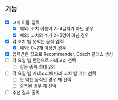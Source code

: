 ## 기능

- [X]  코치 이름 입력
    - [X]  예외: 코치 이름이 2~4글자가 아닌 경우
    - [X]  예외: 코치의 수가 2~5명이 아닌 경우
- [X]  각 코치 별 못먹는 음식 입력
    - [X]  예외: 0~2개 이상인 경우
- [X] 입력받은 값으로 Recommender, Coach 클래스 생성
- [ ]  각 요일 별 랜덤으로 카테고리 선택
    - [ ]  같은 종류 최대 2회
- [ ]  각 요일 별 카테고리에 따라 코치 별 메뉴 선택
    - [ ]  못 먹는 음식인 경우 재 선택
    - [ ]  중복된 경우 재 선택
- [ ]  추천 결과 출력